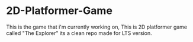 # 2D-Platformer-Game
This is the game that i'm currently working on, This is 2D platformer game called "The Explorer" its a clean repo made for LTS version.
